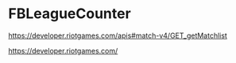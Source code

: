 # FBLeagueCounter

https://developer.riotgames.com/apis#match-v4/GET_getMatchlist

https://developer.riotgames.com/
